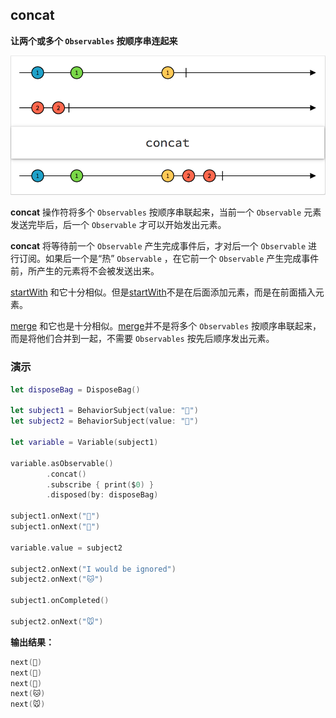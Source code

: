 ## concat

**让两个或多个 `Observables` 按顺序串连起来**

![](/assets/Operator/Operators/concat.png)

**concat** 操作符将多个 `Observables` 按顺序串联起来，当前一个 `Observable` 元素发送完毕后，后一个  `Observable` 才可以开始发出元素。

**concat** 将等待前一个 `Observable` 产生完成事件后，才对后一个 `Observable` 进行订阅。如果后一个是“热” `Observable` ，在它前一个 `Observable` 产生完成事件前，所产生的元素将不会被发送出来。

[startWith](startWith.md) 和它十分相似。但是[startWith](startWith.md)不是在后面添加元素，而是在前面插入元素。

[merge](merge.md) 和它也是十分相似。[merge](merge.md)并不是将多个 `Observables` 按顺序串联起来，而是将他们合并到一起，不需要 `Observables` 按先后顺序发出元素。
### 演示 
```swift
let disposeBag = DisposeBag()

let subject1 = BehaviorSubject(value: "🍎")
let subject2 = BehaviorSubject(value: "🐶")

let variable = Variable(subject1)

variable.asObservable()
        .concat()
        .subscribe { print($0) }
        .disposed(by: disposeBag)

subject1.onNext("🍐")
subject1.onNext("🍊")

variable.value = subject2

subject2.onNext("I would be ignored")
subject2.onNext("🐱")

subject1.onCompleted()

subject2.onNext("🐭")
```
**输出结果：**

```swift
next(🍎)
next(🍐)
next(🍊)
next(🐱)
next(🐭)
```
